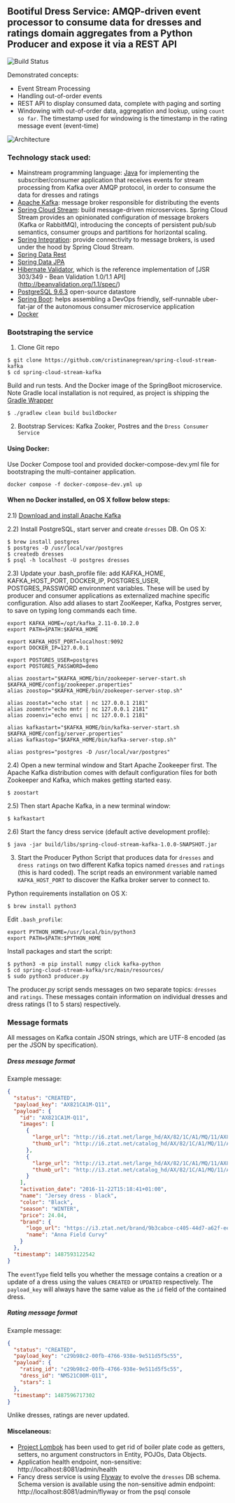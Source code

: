 ## Bootiful Dress Service: AMQP-driven event processor to consume data for dresses and ratings domain aggregates from a Python Producer and expose it via a REST API


![Build Status](https://travis-ci.org/cristinanegrean/spring-cloud-stream-kafka.svg?branch=master)

Demonstrated concepts:

* Event Stream Processing
* Handling out-of-order events
* REST API to display consumed data, complete with paging and sorting
* Windowing with out-of-order data, aggregation and lookup, using
`count so far`. The timestamp used for windowing is the timestamp in the rating message event (event-time)

![Architecture](architecture_overview.png)


### Technology stack used:
* Mainstream programming language: [Java](http://www.oracle.com/technetwork/java/javase/downloads/jdk8-downloads-2133151.html) for implementing the subscriber/consumer application that receives events for stream processing from Kafka over AMQP protocol, in order to consume the data for dresses and ratings
* [Apache Kafka](http://kafka.apache.org/): message broker responsible for distributing the events
* [Spring Cloud Stream](https://cloud.spring.io/spring-cloud-stream/): build message-driven microservices. Spring Cloud Stream provides an opinionated configuration of message brokers (Kafka or RabbitMQ), introducing the concepts of persistent pub/sub semantics, consumer groups and partitions for horizontal scaling.
* [Spring Integration](https://projects.spring.io/spring-integration/): provide connectivity to message brokers, is used under the hood by Spring Cloud Stream.
* [Spring Data Rest](http://projects.spring.io/spring-data-rest/)
* [Spring Data JPA](http://projects.spring.io/spring-data-jpa/)
* [Hibernate Validator](http://hibernate.org/validator/), which is the reference implementation of [JSR 303/349 - Bean Validation 1.0/1.1 API] (http://beanvalidation.org/1.1/spec/)
* [PostgreSQL 9.6.3](https://www.postgresql.org/) open-source datastore
* [Spring Boot](http://projects.spring.io/spring-boot/): helps assembling a DevOps friendly, self-runnable uber-fat-jar of the autonomous consumer microservice application
* [Docker](https://www.docker.com/docker-mac)

### Bootstraping the service

1) Clone Git repo

```
$ git clone https://github.com/cristinanegrean/spring-cloud-stream-kafka
$ cd spring-cloud-stream-kafka
```

Build and run tests. And the Docker image of the SpringBoot microservice. Note Gradle local installation is not required, as project is shipping the [Gradle Wrapper](https://docs.gradle.org/3.3/userguide/gradle_wrapper.html)

```
$ ./gradlew clean build buildDocker
```

2) Bootstrap Services: Kafka Zooker, Postres and the `Dress Consumer Service`

#### Using Docker:

Use Docker Compose tool and provided docker-compose-dev.yml file for bootstraping the multi-container application.

```
docker compose -f docker-compose-dev.yml up
```

#### When no Docker installed, on OS X follow below steps:

2.1) [Download and install Apache Kafka](https://kafka.apache.org/quickstart)

2.2) Install PostgreSQL, start server and create `dresses` DB. On OS X:

```
$ brew install postgres
$ postgres -D /usr/local/var/postgres
$ createdb dresses
$ psql -h localhost -U postgres dresses
```

2.3) Update your .bash_profile file: add KAFKA_HOME, KAFKA_HOST_PORT, DOCKER_IP,
POSTGRES_USER, POSTGRES_PASSWORD environment variables. These will be used by producer and consumer applications as externalized machine specific configuration.
Also add aliases to start ZooKeeper, Kafka, Postgres server, to save on typing long commands each time.

```
export KAFKA_HOME=/opt/kafka_2.11-0.10.2.0
export PATH=$PATH:$KAFKA_HOME

export KAFKA_HOST_PORT=localhost:9092
export DOCKER_IP=127.0.0.1

export POSTGRES_USER=postgres
export POSTGRES_PASSWORD=demo

alias zoostart="$KAFKA_HOME/bin/zookeeper-server-start.sh $KAFKA_HOME/config/zookeeper.properties"
alias zoostop="$KAFKA_HOME/bin/zookeeper-server-stop.sh"

alias zoostat="echo stat | nc 127.0.0.1 2181"
alias zoomntr="echo mntr | nc 127.0.0.1 2181"
alias zooenvi="echo envi | nc 127.0.0.1 2181"

alias kafkastart="$KAFKA_HOME/bin/kafka-server-start.sh $KAFKA_HOME/config/server.properties"
alias kafkastop="$KAFKA_HOME/bin/kafka-server-stop.sh"

alias postgres="postgres -D /usr/local/var/postgres"
```


2.4) Open a new terminal window and Start Apache Zookeeper first.
The Apache Kafka distribution comes with default configuration files for both Zookeeper and Kafka, which makes getting started easy.

```
$ zoostart
```

2.5) Then start Apache Kafka, in a new terminal window:

```
$ kafkastart
```

2.6) Start the fancy dress service (default active development profile):

```
$ java -jar build/libs/spring-cloud-stream-kafka-1.0.0-SNAPSHOT.jar
```

3) Start the Producer Python Script that produces data for `dresses` and `dress ratings` on two different Kafka topics named `dresses` and `ratings` (this is hard coded). The script reads an environment variable named `KAFKA_HOST_PORT` to discover the Kafka broker server to connect to.

Python requirements installation on OS X:

```
$ brew install python3
```

Edit `.bash_profile`:

```
export PYTHON_HOME=/usr/local/bin/python3
export PATH=$PATH:$PYTHON_HOME
```

Install packages and start the script:

```
$ python3 -m pip install numpy click kafka-python
$ cd spring-cloud-stream-kafka/src/main/resources/
$ sudo python3 producer.py
```

The producer.py script sends messages on two separate topics: `dresses` and `ratings`. These messages contain information on individual dresses and dress ratings (1 to 5 stars) respectively.

### Message formats

All messages on Kafka contain JSON strings, which are UTF-8 encoded (as per the JSON by specification).

##### Dress message format
Example message:

```json
{
  "status": "CREATED",
  "payload_key": "AX821CA1M-Q11",
  "payload": {
    "id": "AX821CA1M-Q11",
    "images": [
      {
        "large_url": "http://i6.ztat.net/large_hd/AX/82/1C/A1/MQ/11/AX821CA1M-Q11@10.jpg",
        "thumb_url": "http://i6.ztat.net/catalog_hd/AX/82/1C/A1/MQ/11/AX821CA1M-Q11@10.jpg"
      },
      {
        "large_url": "http://i3.ztat.net/large_hd/AX/82/1C/A1/MQ/11/AX821CA1M-Q11@9.jpg",
        "thumb_url": "http://i3.ztat.net/catalog_hd/AX/82/1C/A1/MQ/11/AX821CA1M-Q11@9.jpg"
      }
    ],
    "activation_date": "2016-11-22T15:18:41+01:00",
    "name": "Jersey dress - black",
    "color": "Black",
    "season": "WINTER",
    "price": 24.04,
    "brand": {
      "logo_url": "https://i3.ztat.net/brand/9b3cabce-c405-44d7-a62f-ee00d5245962.jpg",
      "name": "Anna Field Curvy"
    }
  },
  "timestamp": 1487593122542
}
```

The `eventType` field tells you whether the message contains a creation or a update of a dress using the values `CREATED` or `UPDATED` respectively. The `payload_key` will always have the same value as the `id` field of the contained dress.

##### Rating message format
Example message:

```json
{
  "status": "CREATED",
  "payload_key": "c29b98c2-00fb-4766-938e-9e511d5f5c55",
  "payload": {
    "rating_id": "c29b98c2-00fb-4766-938e-9e511d5f5c55",
    "dress_id": "NM521C00M-Q11",
    "stars": 1
  },
  "timestamp": 1487596717302
}
```

Unlike dresses, ratings are never updated.

#### Miscelaneous:

* [Project Lombok](https://projectlombok.org/) has been used to get rid of boiler plate code as getters, setters, no argument constructors in Entity, POJOs, Data Objects.
* Application health endpoint, non-sensitive: http://localhost:8081/admin/health
* Fancy dress service is using [Flyway](https://flywaydb.org/) to evolve the
`dresses` DB schema. Schema version is available using the non-sensitive admin
 endpoint: http://localhost:8081/admin/flyway or from the psql console

